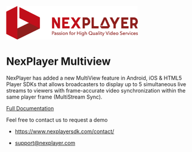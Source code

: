 <img width="70%" text-align="center" src="./assets/logo.png" alt="NexPlayer" >

# NexPlayer Multiview

NexPlayer has added a new MultiView feature in Android, iOS & HTML5 Player SDKs that allows broadcasters to display up to 5 simultaneous live streams to viewers with frame-accurate video synchronization within the same player frame (MultiStream Sync).

<a href="https://nexplayer.github.io/NexPlayer_Multiview">Full Documentation</a>


Feel free to contact us to request a demo 

* https://www.nexplayersdk.com/contact/

* support@nexplayer.com
